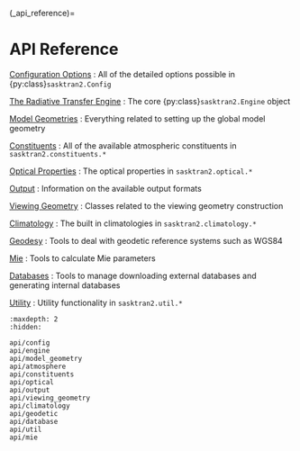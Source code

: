 (_api_reference)=
# API Reference

[Configuration Options](api/config)
: All of the detailed options possible in {py:class}`sasktran2.Config`

[The Radiative Transfer Engine](api/engine)
: The core {py:class}`sasktran2.Engine` object

[Model Geometries](api/model_geometry.rst)
: Everything related to setting up the global model geometry

[Constituents](api/constituents.rst)
: All of the available atmospheric constituents in `sasktran2.constituents.*`

[Optical Properties](api/optical.md)
: The optical properties in `sasktran2.optical.*`

[Output](api/output.rst)
: Information on the available output formats

[Viewing Geometry](api/viewing_geometry.rst)
: Classes related to the viewing geometry construction

[Climatology](api/climatology.rst)
: The built in climatologies in `sasktran2.climatology.*`

[Geodesy](api/geodetic.md)
: Tools to deal with geodetic reference systems such as WGS84

[Mie](api/mie.md)
: Tools to calculate Mie parameters

[Databases](api/database.md)
: Tools to manage downloading external databases and generating internal databases

[Utility](api/util.rst)
: Utility functionality in `sasktran2.util.*`

```{toctree}
:maxdepth: 2
:hidden:

api/config
api/engine
api/model_geometry
api/atmosphere
api/constituents
api/optical
api/output
api/viewing_geometry
api/climatology
api/geodetic
api/database
api/util
api/mie
```
